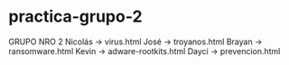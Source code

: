 # practica-grupo-2
GRUPO NRO 2 
Nicolás → virus.html
José → troyanos.html
Brayan → ransomware.html
Kevin → adware-rootkits.html
Dayci → prevencion.html
